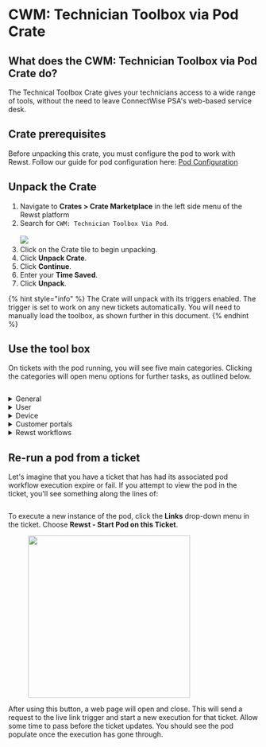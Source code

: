 # CWM: Technician Toolbox via Pod Crate

## What does the CWM: Technician Toolbox via Pod Crate do?

The Technical Toolbox Crate gives your technicians access to a wide range of tools, without the need to leave ConnectWise PSA's web-based service desk.

## Crate prerequisites&#x20;

Before unpacking this crate, you must configure the pod to work with Rewst. Follow our guide for pod configuration here: [Pod Configuration](../../documentation/integrations/individual-integration-documentation/psa/connectwise-manage/pod-configuration.md)

## Unpack the Crate

1. Navigate to **Crates > Crate Marketplace** in the left side menu of the Rewst platform
2. Search for `CWM: Technician Toolbox Via Pod`_._\
   \
   ![](<../../.gitbook/assets/Screenshot 2025-04-10 at 5.08.20 PM.png>)
3. Click on the Crate tile to begin unpacking.
4. Click **Unpack Crate**.
5. Click **Continue**.
6. Enter your **Time Saved**.
7. Click **Unpack**.

{% hint style="info" %}
The Crate will unpack with its triggers enabled. The trigger is set to work on any new tickets automatically. You will need to manually load the toolbox, as shown further in this document.
{% endhint %}

## Use the tool box

On tickets with the pod running, you will see five main categories. Clicking the categories will open menu options for further tasks, as outlined below.&#x20;

<figure><img src="../../.gitbook/assets/Default View.png" alt=""><figcaption></figcaption></figure>

<details>

<summary>General</summary>

* Run AD Sync

</details>

<details>

<summary>User</summary>

* Reset Contact Password
* Send 2FA Request
* View User Information

</details>

<details>

<summary>Device</summary>

* View Uptime
* View Device Information
* Reboot Device
* Restart Print Spooler

</details>

<details>

<summary>Customer portals</summary>

* M365
* Exchange
* Azure
* Azure AD
* Teams
* MEM (Intune)

</details>

<details>

<summary>Rewst workflows</summary>

* Onboarding Form
* Offboarding Form
* Manage Group Membership
* Add User to Mailbox
* Manage MFA

</details>

## Re-run a pod from a ticket <a href="#re-running-a-pod-from-a-ticket" id="re-running-a-pod-from-a-ticket"></a>

Let's imagine that you have a ticket that has had its associated pod workflow execution expire or fail. If you attempt to view the pod in the ticket, you'll see something along the lines of:

<figure><img src="../../.gitbook/assets/Screenshot 2024-04-10 at 3.47.03 PM (1).png" alt=""><figcaption></figcaption></figure>

To execute a new instance of the pod, click the **Links** drop-down menu in the ticket. Choose **Rewst - Start Pod on this Ticket**.

<figure><img src="../../.gitbook/assets/Screenshot 2024-04-10 at 3.47.15 PM.png" alt="" width="326"><figcaption></figcaption></figure>

After using this button, a web page will open and close. This will send a request to the live link trigger and start a new execution for that ticket. Allow some time to pass before the ticket updates. You should see the pod populate once the execution has gone through.
